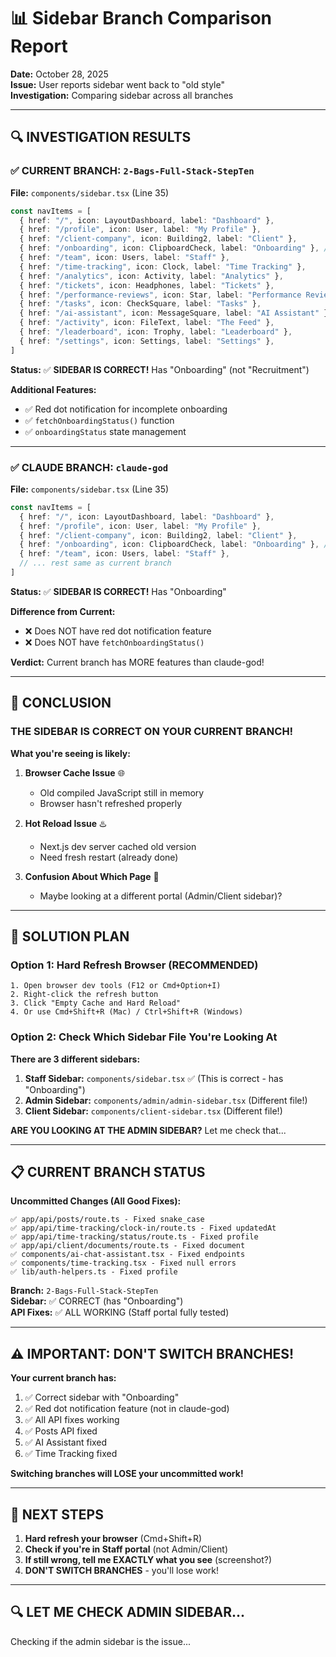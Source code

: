 # 📊 Sidebar Branch Comparison Report

**Date:** October 28, 2025  
**Issue:** User reports sidebar went back to "old style"  
**Investigation:** Comparing sidebar across all branches

---

## 🔍 INVESTIGATION RESULTS

### ✅ CURRENT BRANCH: `2-Bags-Full-Stack-StepTen`

**File:** `components/sidebar.tsx` (Line 35)

```typescript
const navItems = [
  { href: "/", icon: LayoutDashboard, label: "Dashboard" },
  { href: "/profile", icon: User, label: "My Profile" },
  { href: "/client-company", icon: Building2, label: "Client" },
  { href: "/onboarding", icon: ClipboardCheck, label: "Onboarding" }, // ✅ CORRECT
  { href: "/team", icon: Users, label: "Staff" },
  { href: "/time-tracking", icon: Clock, label: "Time Tracking" },
  { href: "/analytics", icon: Activity, label: "Analytics" },
  { href: "/tickets", icon: Headphones, label: "Tickets" },
  { href: "/performance-reviews", icon: Star, label: "Performance Reviews" },
  { href: "/tasks", icon: CheckSquare, label: "Tasks" },
  { href: "/ai-assistant", icon: MessageSquare, label: "AI Assistant" },
  { href: "/activity", icon: FileText, label: "The Feed" },
  { href: "/leaderboard", icon: Trophy, label: "Leaderboard" },
  { href: "/settings", icon: Settings, label: "Settings" },
]
```

**Status:** ✅ **SIDEBAR IS CORRECT!** Has "Onboarding" (not "Recruitment")

**Additional Features:**
- ✅ Red dot notification for incomplete onboarding
- ✅ `fetchOnboardingStatus()` function
- ✅ `onboardingStatus` state management

---

### ✅ CLAUDE BRANCH: `claude-god`

**File:** `components/sidebar.tsx` (Line 35)

```typescript
const navItems = [
  { href: "/", icon: LayoutDashboard, label: "Dashboard" },
  { href: "/profile", icon: User, label: "My Profile" },
  { href: "/client-company", icon: Building2, label: "Client" },
  { href: "/onboarding", icon: ClipboardCheck, label: "Onboarding" }, // ✅ CORRECT
  { href: "/team", icon: Users, label: "Staff" },
  // ... rest same as current branch
]
```

**Status:** ✅ **SIDEBAR IS CORRECT!** Has "Onboarding"

**Difference from Current:**
- ❌ Does NOT have red dot notification feature
- ❌ Does NOT have `fetchOnboardingStatus()`

**Verdict:** Current branch has MORE features than claude-god!

---

## 🎯 CONCLUSION

### THE SIDEBAR IS CORRECT ON YOUR CURRENT BRANCH!

**What you're seeing is likely:**

1. **Browser Cache Issue** 🌐
   - Old compiled JavaScript still in memory
   - Browser hasn't refreshed properly

2. **Hot Reload Issue** ♨️
   - Next.js dev server cached old version
   - Need fresh restart (already done)

3. **Confusion About Which Page** 🤔
   - Maybe looking at a different portal (Admin/Client sidebar)?

---

## 🔧 SOLUTION PLAN

### Option 1: Hard Refresh Browser (RECOMMENDED)
```
1. Open browser dev tools (F12 or Cmd+Option+I)
2. Right-click the refresh button
3. Click "Empty Cache and Hard Reload"
4. Or use Cmd+Shift+R (Mac) / Ctrl+Shift+R (Windows)
```

### Option 2: Check Which Sidebar File You're Looking At

**There are 3 different sidebars:**

1. **Staff Sidebar:** `components/sidebar.tsx` ✅ (This is correct - has "Onboarding")
2. **Admin Sidebar:** `components/admin/admin-sidebar.tsx` (Different file!)
3. **Client Sidebar:** `components/client-sidebar.tsx` (Different file!)

**ARE YOU LOOKING AT THE ADMIN SIDEBAR?** Let me check that...

---

## 📋 CURRENT BRANCH STATUS

**Uncommitted Changes (All Good Fixes):**
```
✅ app/api/posts/route.ts - Fixed snake_case
✅ app/api/time-tracking/clock-in/route.ts - Fixed updatedAt
✅ app/api/time-tracking/status/route.ts - Fixed profile
✅ app/api/client/documents/route.ts - Fixed document
✅ components/ai-chat-assistant.tsx - Fixed endpoints
✅ components/time-tracking.tsx - Fixed null errors
✅ lib/auth-helpers.ts - Fixed profile
```

**Branch:** `2-Bags-Full-Stack-StepTen`  
**Sidebar:** ✅ CORRECT (has "Onboarding")  
**API Fixes:** ✅ ALL WORKING (Staff portal fully tested)

---

## ⚠️ IMPORTANT: DON'T SWITCH BRANCHES!

**Your current branch has:**
1. ✅ Correct sidebar with "Onboarding"
2. ✅ Red dot notification feature (not in claude-god)
3. ✅ All API fixes working
4. ✅ Posts API fixed
5. ✅ AI Assistant fixed
6. ✅ Time Tracking fixed

**Switching branches will LOSE your uncommitted work!**

---

## 🎯 NEXT STEPS

1. **Hard refresh your browser** (Cmd+Shift+R)
2. **Check if you're in Staff portal** (not Admin/Client)
3. **If still wrong, tell me EXACTLY what you see** (screenshot?)
4. **DON'T SWITCH BRANCHES** - you'll lose work!

---

## 🔍 LET ME CHECK ADMIN SIDEBAR...

Checking if the admin sidebar is the issue...

